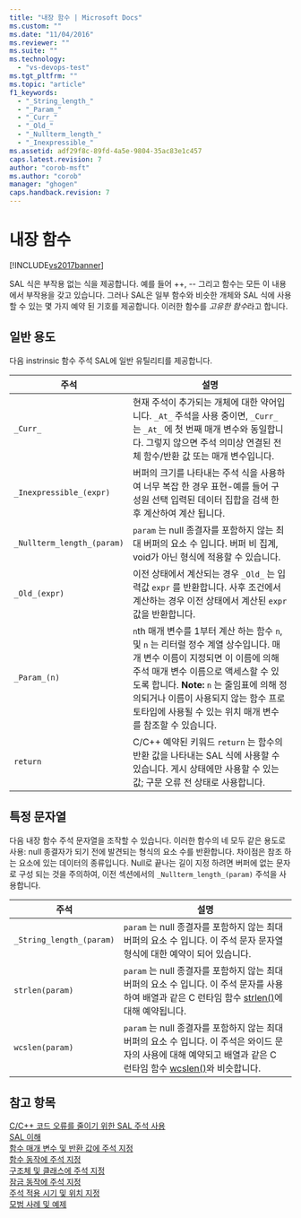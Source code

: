 ```yaml
---
title: "내장 함수 | Microsoft Docs"
ms.custom: ""
ms.date: "11/04/2016"
ms.reviewer: ""
ms.suite: ""
ms.technology: 
  - "vs-devops-test"
ms.tgt_pltfrm: ""
ms.topic: "article"
f1_keywords: 
  - "_String_length_"
  - "_Param_"
  - "_Curr_"
  - "_Old_"
  - "_Nullterm_length_"
  - "_Inexpressible_"
ms.assetid: adf29f8c-89fd-4a5e-9804-35ac83e1c457
caps.latest.revision: 7
author: "corob-msft"
ms.author: "corob"
manager: "ghogen"
caps.handback.revision: 7
---
```

# 내장 함수
[!INCLUDE[vs2017banner](../code-quality/includes/vs2017banner.md)]

SAL 식은 부작용 없는 식을 제공합니다. 예를 들어 \+\+, \-\- 그리고 함수는 모든 이 내용에서 부작용을 갖고 있습니다.  그러나 SAL은 일부 함수와 비슷한 개체와 SAL 식에 사용할 수 있는 몇 가지 예약 된 기호를 제공합니다.  이러한 함수를 *고유한 함수*라고 합니다.  
  
## 일반 용도  
 다음 instrinsic 함수 주석 SAL에 일반 유틸리티를 제공합니다.  
  
|주석|설명|  
|--------|--------|  
|`_Curr_`|현재 주석이 추가되는 개체에 대한 약어입니다.  `_At_` 주석을 사용 중이면, `_Curr_` 는 `_At_` 에 첫 번째 매개 변수와 동일합니다.  그렇지 않으면 주석 의미상 연결된 전체 함수\/반환 값 또는 매개 변수입니다.|  
|`_Inexpressible_(expr)`|버퍼의 크기를 나타내는 주석 식을 사용하여 너무 복잡 한 경우 표현\-예를 들어 구성원 선택 입력된 데이터 집합을 검색 한 후 계산하여 계산 됩니다.|  
|`_Nullterm_length_(param)`|`param` 는 null 종결자를 포함하지 않는 최대 버퍼의 요소 수 입니다.  버퍼 비 집계, void가 아닌 형식에 적용할 수 있습니다.|  
|`_Old_(expr)`|이전 상태에서 계산되는 경우 `_Old_` 는 입력값 `expr` 를 반환합니다.  사후 조건에서 계산하는 경우 이전 상태에서 계산된 `expr` 값을 반환합니다.|  
|`_Param_(n)`|`n`th 매개 변수를 1부터 계산 하는 함수 `n`, 및 `n` 는 리터럴 정수 계열 상수입니다.  매개 변수 이름이 지정되면 이 이름에 의해 주석 매개 변수 이름으로 액세스할 수 있도록 합니다. **Note:**  `n` 는 줄임표에 의해 정의되거나 이름이 사용되지 않는 함수 프로토타입에 사용될 수 있는 위치 매개 변수를 참조할 수 있습니다.|  
|`return`|C\/C\+\+ 예약된 키워드 `return` 는 함수의 반환 값을 나타내는 SAL 식에 사용할 수 있습니다.  게시 상태에만 사용할 수 있는 값; 구문 오류 전 상태로 사용합니다.|  
  
## 특정 문자열  
 다음 내장 함수 주석 문자열을 조작할 수 있습니다.  이러한 함수의 네 모두 같은 용도로 사용: null 종결자가 되기 전에 발견되는 형식의 요소 수를 반환합니다.  차이점은 참조 하는 요소에 있는 데이터의 종류입니다.  Null로 끝나는 길이 지정 하려면 버퍼에 없는 문자로 구성 되는 것을 주의하여, 이전 섹션에서의 `_Nullterm_length_(param)` 주석을 사용합니다.  
  
|주석|설명|  
|--------|--------|  
|`_String_length_(param)`|`param` 는 null 종결자를 포함하지 않는 최대 버퍼의 요소 수 입니다.  이 주석 문자 문자열 형식에 대한 예약이 되어 있습니다.|  
|`strlen(param)`|`param` 는 null 종결자를 포함하지 않는 최대 버퍼의 요소 수 입니다.  이 주석 문자를 사용하여 배열과 같은 C 런타임 함수 [strlen\(\)](/visual-cpp/c-runtime-library/reference/strlen-wcslen-mbslen-mbslen-l-mbstrlen-mbstrlen-l)에 대해 예약됩니다.|  
|`wcslen(param)`|`param` 는 null 종결자를 포함하지 않는 최대 버퍼의 요소 수 입니다.  이 주석은 와이드 문자의 사용에 대해 예약되고 배열과 같은 C 런타임 함수 [wcslen\(\)](/visual-cpp/c-runtime-library/reference/strlen-wcslen-mbslen-mbslen-l-mbstrlen-mbstrlen-l)와 비슷합니다.|  
  
## 참고 항목  
 [C\/C\+\+ 코드 오류를 줄이기 위한 SAL 주석 사용](../code-quality/using-sal-annotations-to-reduce-c-cpp-code-defects.md)   
 [SAL 이해](../code-quality/understanding-sal.md)   
 [함수 매개 변수 및 반환 값에 주석 지정](../code-quality/annotating-function-parameters-and-return-values.md)   
 [함수 동작에 주석 지정](../code-quality/annotating-function-behavior.md)   
 [구조체 및 클래스에 주석 지정](../code-quality/annotating-structs-and-classes.md)   
 [잠금 동작에 주석 지정](../code-quality/annotating-locking-behavior.md)   
 [주석 적용 시기 및 위치 지정](../code-quality/specifying-when-and-where-an-annotation-applies.md)   
 [모범 사례 및 예제](../code-quality/best-practices-and-examples-sal.md)